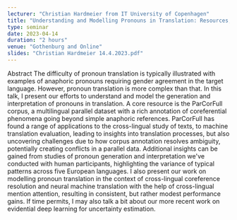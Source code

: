 ```yaml
---
lecturer: "Christian Hardmeier from IT University of Copenhagen"
title: "Understanding and Modelling Pronouns in Translation: Resources, Methods, Challenges and Insights"
type: seminar
date: 2023-04-14
duration: "2 hours"
venue: "Gothenburg and Online"
slides: "Christian Hardmeier 14.4.2023.pdf"
---
```


Abstract
The difficulty of pronoun translation is typically illustrated with examples of anaphoric pronouns requiring gender agreement in the target language. However, pronoun translation is more complex than that. In this talk, I present our efforts to understand and model the generation and interpretation of pronouns in translation. A core resource is the ParCorFull corpus, a multilingual parallel dataset with a rich annotation of coreferential phenomena going beyond simple anaphoric references. ParCorFull has found a range of applications to the cross-lingual study of texts, to machine translation evaluation, leading to insights into translation processes, but also uncovering challenges due to how corpus annotation resolves ambiguity, potentially creating conflicts in a parallel data. Additional insights can be gained from studies of pronoun generation and interpretation we've conducted with human participants, highlighting the variance of typical patterns across five European languages. I also present our work on modelling pronoun translation in the context of cross-lingual coreference resolution and neural machine translation with the help of cross-lingual mention attention, resulting in consistent, but rather modest performance gains. If time permits, I may also talk a bit about our more recent work on evidential deep learning for uncertainty estimation.
